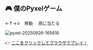 ## 🎮 僕のPyxelゲーム
←↑→↓　移動　
雨に当たる

![pyxel-20250926-165618](https://github.com/user-attachments/assets/449a1274-4d3b-48b9-95e8-e408db838896)


👉 [ここをクリックしてブラウザでプレイ！](https://junya-code.github.io/pyxel_trials/game.html)
